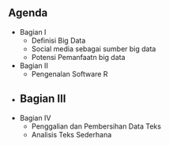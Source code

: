 ## Agenda

- Bagian I
    - Definisi Big Data
    - Social media sebagai sumber big data
    - Potensi Pemanfaatn big data
- Bagian II
    - Pengenalan Software R
- Bagian III
    - 
- Bagian IV
    - Penggalian dan Pembersihan Data Teks
    - Analisis Teks Sederhana
